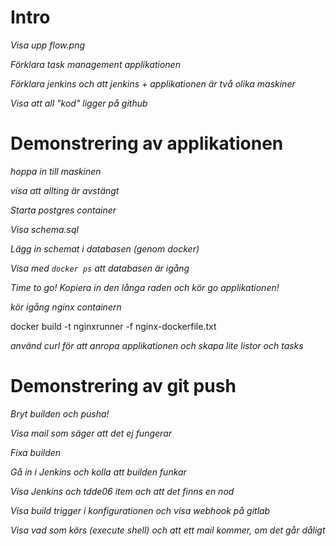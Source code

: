 # Intro

*Visa upp flow.png*

*Förklara task management applikationen*

*Förklara jenkins och att jenkins + applikationen är två olika maskiner*

*Visa att all "kod" ligger på github*


# Demonstrering av applikationen

*hoppa in till maskinen*

*visa att allting är avstängt*

*Starta postgres container*

*Visa schema.sql*

*Lägg in schemat i databasen (genom docker)*

*Visa med `docker ps` att databasen är igång*

*Time to go! Kopiera in den långa raden och kör go applikationen!*

*kör igång nginx containern*

docker build -t nginxrunner -f nginx-dockerfile.txt

*använd curl för att anropa applikationen och skapa lite listor och tasks*


# Demonstrering av git push

*Bryt builden och pusha!*

*Visa mail som säger att det ej fungerar*

*Fixa builden*

*Gå in i Jenkins och kolla att builden funkar*

*Visa Jenkins och tdde06 item och att det finns en nod*

*Visa build trigger i konfigurationen och visa webhook på gitlab*

*Visa vad som körs (execute shell) och att ett mail kommer, om det går dåligt*
